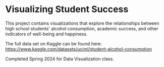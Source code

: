 # Visualizing Student Success
This project contains visualizations that explore the relationships between high school students' alcohol consumption, academic success, and other indicators of well-being and happiness. 

The full data set on Kaggle can be found here: <https://www.kaggle.com/datasets/uciml/student-alcohol-consumption>

Completed Spring 2024 for Data Visualization class.
